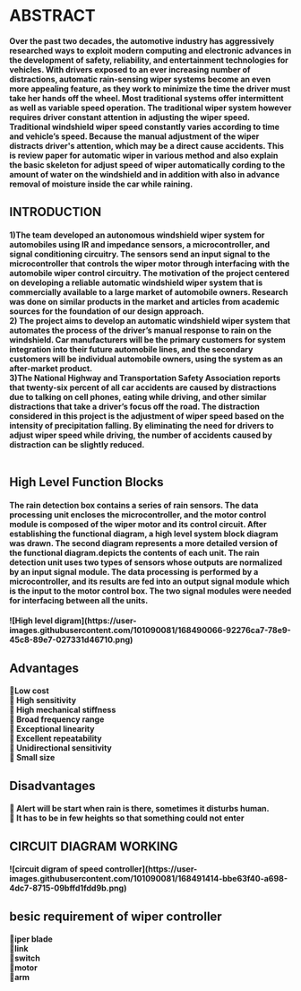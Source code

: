  <h1>
 ABSTRACT <br>
  <h4>
 Over the past two decades, the automotive industry has aggressively researched ways to exploit modern computing and electronic advances in the development of safety, reliability, and entertainment technologies for vehicles. With drivers exposed to an ever increasing number of distractions, automatic rain-sensing wiper systems become an even more appealing feature, as they work to minimize the time the driver must take her hands off the wheel. Most traditional systems offer intermittent as well as variable speed operation. The traditional wiper system however requires driver constant attention in adjusting the wiper speed. Traditional windshield wiper speed constantly varies according to time and vehicle’s speed. Because the manual adjustment of the wiper distracts driver's attention, which may be a direct cause accidents. This is review paper for automatic wiper in various method and also explain the basic skeleton for adjust speed of wiper automatically cording to the amount of water on the windshield and in addition with also in advance removal of moisture inside the car while raining. 
   <br>
   <h2>
   INTRODUCTION<br>
    <h4>
    1)The team developed an autonomous windshield
wiper system for automobiles using IR and impedance
sensors, a microcontroller, and signal conditioning circuitry.
The sensors send an input signal to the microcontroller that
controls the wiper motor through interfacing with the
automobile wiper control circuitry. The motivation of the
project centered on developing a reliable automatic
windshield wiper system that is commercially available to a
large market of automobile owners. Research was done on
similar products in the market and articles from academic
sources for the foundation of our design approach.<br>
2) The project aims to develop an automatic windshield
wiper system that automates the process of the driver’s
manual response to rain on the windshield. Car
manufacturers will be the primary customers for system
integration into their future automobile lines, and the
secondary customers will be individual automobile owners,
using the system as an after-market product.<br>
3)The National Highway and Transportation Safety
Association reports that twenty-six percent of all car accidents
are caused by distractions due to talking on cell phones, eating
while driving, and other similar distractions that take a
driver’s focus off the road. The distraction considered in this
project is the adjustment of wiper speed based on the intensity
of precipitation falling. By eliminating the need for drivers to
adjust wiper speed while driving, the number of accidents
caused by distraction can be slightly reduced.<br>
<br>
     <h2>
      High Level Function Blocks<br>
      <h4>
       The rain detection box contains a series of rain
sensors. The data processing unit encloses the
microcontroller, and the motor control module is composed of
the wiper motor and its control circuit. After establishing the
functional diagram, a high level system block diagram was
drawn. The second diagram represents a more detailed
version of the functional diagram.depicts the contents
of each unit. The rain detection unit uses two types of sensors
whose outputs are normalized by an input signal module. The
data processing is performed by a microcontroller, and its
results are fed into an output signal module which is the input
to the motor control box. The two signal modules were
needed for interfacing between all the units.<br>
       <h4>
        ![High level digram](https://user-images.githubusercontent.com/101090081/168490066-92276ca7-78e9-45c8-89e7-027331d46710.png)
<br>
        <h2>
         Advantages
         <br>
         <h4>
Low cost<br>
 High sensitivity<br>
 High mechanical stiffness<br>
 Broad frequency range<br>
 Exceptional linearity<br>
 Excellent repeatability<br>
 Unidirectional sensitivity<br>
 Small size<br>
          <h2>
           Disadvantages<br>
           <h4>
             Alert will be start when rain is there, sometimes it disturbs human. <br>
             It has to be in few heights so that something could not enter <br>
            <h2>
            CIRCUIT DIAGRAM WORKING<br>
             <h4>
             ![circuit digram of speed controller](https://user-images.githubusercontent.com/101090081/168491414-bbe63f40-a698-4dc7-8715-09bffd1fdd9b.png)<br>
              <h2>
               besic requirement of wiper controller<br>
               <h4>
                iper blade<br>
                link<br>
                switch<br>
                motor<br>
                arm<br>
                



          
          
          
         
